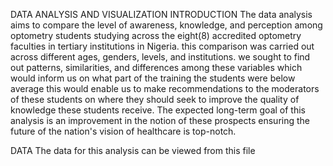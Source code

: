 DATA ANALYSIS AND VISUALIZATION
INTRODUCTION
The data analysis aims to compare the level of awareness, knowledge, and perception among optometry students studying across the eight(8) accredited optometry faculties in  tertiary institutions in Nigeria.
this comparison was carried out across different ages, genders, levels, and institutions.
we sought to find out patterns, similarities, and differences among these variables which would inform us on what part of the training the students were below average
this would enable us to make recommendations to the moderators of these students on where they should seek to improve the quality of knowledge these students receive.
The expected long-term goal of this analysis is an improvement in the notion of these prospects ensuring the future of the nation's vision of healthcare is top-notch.

DATA
The data for this analysis can be viewed from this file


